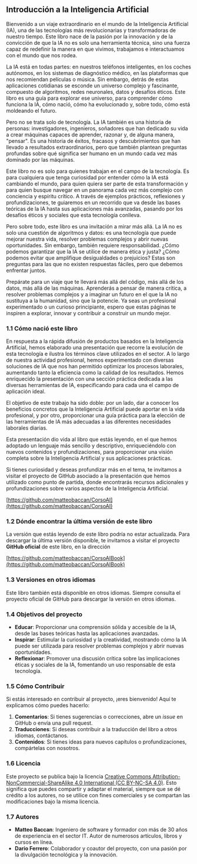 ## Introducción a la Inteligencia Artificial

Bienvenido a un viaje extraordinario en el mundo de la Inteligencia Artificial (IA), una de las tecnologías más revolucionarias y transformadoras de nuestro tiempo. Este libro nace de la pasión por la innovación y de la convicción de que la IA no es solo una herramienta técnica, sino una fuerza capaz de redefinir la manera en que vivimos, trabajamos e interactuamos con el mundo que nos rodea.

La IA está en todas partes: en nuestros teléfonos inteligentes, en los coches autónomos, en los sistemas de diagnóstico médico, en las plataformas que nos recomiendan películas o música. Sin embargo, detrás de estas aplicaciones cotidianas se esconde un universo complejo y fascinante, compuesto de algoritmos, redes neuronales, datos y desafíos éticos. Este libro es una guía para explorar ese universo, para comprender cómo funciona la IA, cómo nació, cómo ha evolucionado y, sobre todo, cómo está moldeando el futuro.

Pero no se trata solo de tecnología. La IA también es una historia de personas: investigadores, ingenieros, soñadores que han dedicado su vida a crear máquinas capaces de aprender, razonar y, de alguna manera, "pensar". Es una historia de éxitos, fracasos y descubrimientos que han llevado a resultados extraordinarios, pero que también plantean preguntas profundas sobre qué significa ser humano en un mundo cada vez más dominado por las máquinas.

Este libro no es solo para quienes trabajan en el campo de la tecnología. Es para cualquiera que tenga curiosidad por entender cómo la IA está cambiando el mundo, para quien quiera ser parte de esta transformación y para quien busque navegar en un panorama cada vez más complejo con conciencia y espíritu crítico. A través de ejemplos prácticos, reflexiones y profundizaciones, te guiaremos en un recorrido que va desde las bases teóricas de la IA hasta sus aplicaciones más avanzadas, pasando por los desafíos éticos y sociales que esta tecnología conlleva.

Pero sobre todo, este libro es una invitación a mirar más allá. La IA no es solo una cuestión de algoritmos y datos: es una tecnología que puede mejorar nuestra vida, resolver problemas complejos y abrir nuevas oportunidades. Sin embargo, también requiere responsabilidad. ¿Cómo podemos garantizar que la IA se utilice de manera ética y justa? ¿Cómo podemos evitar que amplifique desigualdades o prejuicios? Estas son preguntas para las que no existen respuestas fáciles, pero que debemos enfrentar juntos.

Prepárate para un viaje que te llevará más allá del código, más allá de los datos, más allá de las máquinas. Aprenderás a pensar de manera crítica, a resolver problemas complejos y a imaginar un futuro en el que la IA no sustituya a la humanidad, sino que la potencie. Ya seas un profesional experimentado o un curioso principiante, espero que estas páginas te inspiren a explorar, innovar y contribuir a construir un mundo mejor.

### 1.1 Cómo nació este libro

En respuesta a la rápida difusión de productos basados en la Inteligencia Artificial, hemos elaborado una presentación que recorre la evolución de esta tecnología e ilustra los términos clave utilizados en el sector. A lo largo de nuestra actividad profesional, hemos experimentado con diversas soluciones de IA que nos han permitido optimizar los procesos laborales, aumentando tanto la eficiencia como la calidad de los resultados. Hemos enriquecido la presentación con una sección práctica dedicada a las diversas herramientas de IA, especificando para cada una el campo de aplicación ideal.

El objetivo de este trabajo ha sido doble: por un lado, dar a conocer los beneficios concretos que la Inteligencia Artificial puede aportar en la vida profesional, y por otro, proporcionar una guía práctica para la elección de las herramientas de IA más adecuadas a las diferentes necesidades laborales diarias.

Esta presentación dio vida al libro que estás leyendo, en el que hemos adoptado un lenguaje más sencillo y descriptivo, enriqueciéndolo con nuevos contenidos y profundizaciones, para proporcionar una visión completa sobre la Inteligencia Artificial y sus aplicaciones prácticas.

Si tienes curiosidad y deseas profundizar más en el tema, te invitamos a visitar el proyecto de GitHub asociado a la presentación que hemos utilizado como punto de partida, donde encontrarás recursos adicionales y profundizaciones sobre varios aspectos de la Inteligencia Artificial.

[https://github.com/matteobaccan/CorsoAI](https://github.com/matteobaccan/CorsoAI)

### 1.2 Dónde encontrar la última versión de este libro

La versión que estás leyendo de este libro podría no estar actualizada. Para descargar la última versión disponible, te invitamos a visitar el proyecto **GitHub oficial** de este libro, en la dirección

[https://github.com/matteobaccan/CorsoAIBook](https://github.com/matteobaccan/CorsoAIBook)

### 1.3 Versiones en otros idiomas

Este libro también está disponible en otros idiomas. Siempre consulta el proyecto oficial de GitHub para descargar la versión en otros idiomas.

### 1.4 Objetivos del proyecto

- **Educar**: Proporcionar una comprensión sólida y accesible de la IA, desde las bases teóricas hasta las aplicaciones avanzadas.
- **Inspirar**: Estimular la curiosidad y la creatividad, mostrando cómo la IA puede ser utilizada para resolver problemas complejos y abrir nuevas oportunidades.
- **Reflexionar**: Promover una discusión crítica sobre las implicaciones éticas y sociales de la IA, fomentando un uso responsable de esta tecnología.

### 1.5 Cómo Contribuir

Si estás interesado en contribuir al proyecto, ¡eres bienvenido! Aquí te explicamos cómo puedes hacerlo:

1. **Comentarios**: Si tienes sugerencias o correcciones, abre un *issue* en GitHub o envía una pull request.
2. **Traducciones**: Si deseas contribuir a la traducción del libro a otros idiomas, contáctanos.
3. **Contenidos**: Si tienes ideas para nuevos capítulos o profundizaciones, compártelas con nosotros.

### 1.6 Licencia

Este proyecto se publica bajo la licencia [Creative Commons Attribution-NonCommercial-ShareAlike 4.0 International (CC BY-NC-SA 4.0)](https://creativecommons.org/licenses/by-nc-sa/4.0/). Esto significa que puedes compartir y adaptar el material, siempre que se dé crédito a los autores, no se utilice con fines comerciales y se compartan las modificaciones bajo la misma licencia.

### 1.7 Autores

- **Matteo Baccan**: Ingeniero de software y formador con más de 30 años de experiencia en el sector IT. Autor de numerosos artículos, libros y cursos en línea.
- **Dario Ferrero**: Colaborador y coautor del proyecto, con una pasión por la divulgación tecnológica y la innovación.